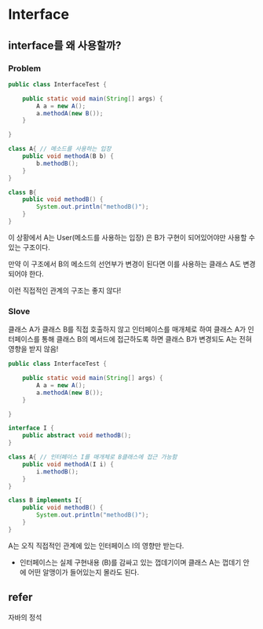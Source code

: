 # Interface

## interface를 왜 사용할까?

### Problem

```java
public class InterfaceTest {

	public static void main(String[] args) {
		A a = new A();
		a.methodA(new B());
	}

}

class A{ // 메소드를 사용하는 입장
	public void methodA(B b) {
		b.methodB();
	}
}

class B{
	public void methodB() {
		System.out.println("methodB()");
	}
}

```

이 상황에서 A는 User(메소드를 사용하는 입장) 은 B가 구현이 되어있어야만 사용할 수 있는 구조이다.

만약 이 구조에서 B의 메소드의 선언부가 변경이 된다면 이를 사용하는 클래스 A도 변경되어야 한다.

이런 직접적인 관계의 구조는 좋지 않다! 

### Slove

클래스 A가 클래스 B를 직접 호출하지 않고 인터페이스를 매개체로 하여 클래스 A가 인터페이스를 통해 클래스 B의 메서드에 접근하도록 하면 클래스 B가 변경되도 A는 전혀 영향을 받지 않음!

```java
public class InterfaceTest {

	public static void main(String[] args) {
		A a = new A();
		a.methodA(new B());
	}

}

interface I {
	public abstract void methodB();
}

class A{ // 인터페이스 I를 매개체로 B클래스에 접근 가능함
	public void methodA(I i) {
		i.methodB();
	}
}

class B implements I{
	public void methodB() {
		System.out.println("methodB()");
	}
}

```

A는 오직 직접적인 관계에 있는 인터페이스 I의 영향만 받는다.

- 인터페이스는 실제 구현내용 (B)를 감싸고 있는 껍데기이며 클래스 A는 껍데기 안에 어떤 알맹이가 들어있는지 몰라도 된다.

## refer

자바의 정석
